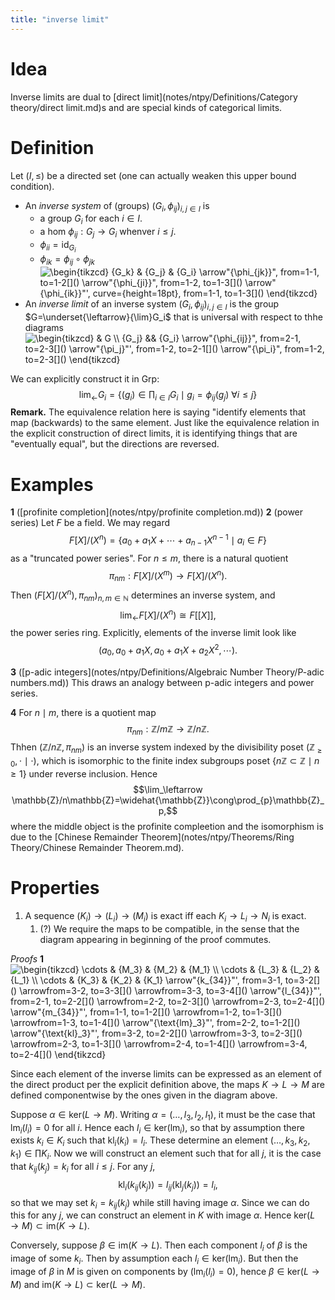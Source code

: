 ```yaml
---
title: "inverse limit"
---
```


# Idea
Inverse limits are dual to [direct limit](notes/ntpy/Definitions/Category theory/direct limit.md)s and are special kinds of categorical limits.

# Definition
Let $(I,\leq)$ be a directed set (one can actually weaken this upper bound condition).
- An *inverse system* of (groups) $(G_i,\phi_{ij})_{i,j\in I}$ is 
	- a group $G_i$ for each $i\in I$.
	- a hom $\phi_{ij}:G_j\to G_i$ whenver $i\leq j$.
	- $\phi_{ii}=\text{id}_{G_i}$
	- $\phi_{ik}=\phi_{ij}\circ\phi_{jk}$ 
<img align="center" src="https://i.upmath.me/svg/%5Cbegin%7Btikzcd%7D%0A%09%7BG_k%7D%20%26%20%7BG_j%7D%20%26%20%7BG_i%7D%0A%09%5Carrow%5B%22%7B%5Cphi_%7Bjk%7D%7D%22%2C%20from%3D1-1%2C%20to%3D1-2%5D%0A%09%5Carrow%5B%22%7B%5Cphi_%7Bji%7D%7D%22%2C%20from%3D1-2%2C%20to%3D1-3%5D%0A%09%5Carrow%5B%22%7B%5Cphi_%7Bik%7D%7D%22'%2C%20curve%3D%7Bheight%3D18pt%7D%2C%20from%3D1-1%2C%20to%3D1-3%5D%0A%5Cend%7Btikzcd%7D" alt="\begin{tikzcd}
	{G_k} &amp; {G_j} &amp; {G_i}
	\arrow&quot;{\phi_{jk}}&quot;, from=1-1, to=1-2[]()
	\arrow&quot;{\phi_{ji}}&quot;, from=1-2, to=1-3[]()
	\arrow&quot;{\phi_{ik}}&quot;', curve={height=18pt}, from=1-1, to=1-3[]()
\end{tikzcd}" />
- An *inverse limit* of an inverse system $(G_i,\phi_{ij})_{i,j\in I}$ is the group $G=\underset{\leftarrow}{\lim}G_i$ that is universal with respect to thhe diagrams <img align="center" src="https://i.upmath.me/svg/%5Cbegin%7Btikzcd%7D%0A%09%26%20G%20%5C%5C%0A%09%7BG_j%7D%20%26%26%20%7BG_i%7D%0A%09%5Carrow%5B%22%7B%5Cphi_%7Bij%7D%7D%22%2C%20from%3D2-1%2C%20to%3D2-3%5D%0A%09%5Carrow%5B%22%7B%5Cpi_j%7D%22'%2C%20from%3D1-2%2C%20to%3D2-1%5D%0A%09%5Carrow%5B%22%7B%5Cpi_i%7D%22%2C%20from%3D1-2%2C%20to%3D2-3%5D%0A%5Cend%7Btikzcd%7D" alt="\begin{tikzcd}
	&amp; G \\
	{G_j} &amp;&amp; {G_i}
	\arrow&quot;{\phi_{ij}}&quot;, from=2-1, to=2-3[]()
	\arrow&quot;{\pi_j}&quot;', from=1-2, to=2-1[]()
	\arrow&quot;{\pi_i}&quot;, from=1-2, to=2-3[]()
\end{tikzcd}" />

We can explicitly construct it in $\text{Grp}$:
$$
\lim_\leftarrow G_i=\{(g_i)\in\prod_{i\in I}G_i\mid g_i=\phi_{ij}(g_j)\ \forall i\leq j\}
$$
**Remark.** The equivalence relation here is saying "identify elements that map (backwards) to the same element. Just like the equivalence relation in the explicit construction of direct limits, it is identifying things that are "eventually equal", but the directions are reversed.

# Examples
**1** ([profinite completion](notes/ntpy/profinite completion.md))
 **2** (power series)
 Let $F$ be a field. We may regard
 $$ F[X]/(X^n)=\{a_0+a_1X+\cdots+a_{n-1}X^{n-1}\mid a_i\in F\} $$ 
 as a "truncated power series". For $n\leq m$, there is a natural quotient $$\pi_{nm}:F[X]/(X^m)\to F[X]/(X^n).$$ Then $(F[X]/(X^n),\pi_{nm})_{n,m\in\mathbb{N}}$ determines an inverse system, and
 $$ \lim_\leftarrow F[X]/(X^n)\cong F[[X]], $$ the power series ring. Explicitly, elements of the inverse limit look like $$ (a_0, a_0+a_1X,a_0+a_1X+a_2X^2,\cdots).$$

**3** ([p-adic integers](notes/ntpy/Definitions/Algebraic Number Theory/P-adic numbers.md))
 This draws an analogy between p-adic integers and power series.
 
 **4**
 For $n\mid m$, there is a quotient map $$\pi_{nm}:\mathbb{Z}/m\mathbb{Z}\to\mathbb{Z}/n\mathbb{Z}.$$ Thhen $(\mathbb{Z}/n\mathbb{Z},\pi_{nm})$ is an inverse system indexed by the divisibility poset $(\mathbb{Z}_{\geq 0},\cdot\mid\cdot)$, which is isomorphic to the finite index subgroups poset $\{n\mathbb{Z}\subset\mathbb{Z}\mid n\geq 1\}$ under reverse inclusion. Hence 
 $$\lim_\leftarrow \mathbb{Z}/n\mathbb{Z}=\widehat{\mathbb{Z}}\cong\prod_{p}\mathbb{Z}_p,$$
 where the middle object is the profinite compleetion and the isomorphism is due to the [Chinese Remainder Theorem](notes/ntpy/Theorems/Ring Theory/Chinese Remainder Theorem.md).
 
 # Properties
 1. A sequence $(K_i)\to (L_i)\to (M_i)$ is exact iff each $K_i\to L_i\to N_i$ is exact.
	 1. (?) We require the maps to be compatible, in the sense that the diagram appearing in beginning of the proof commutes.

*Proofs*
**1**
<img align="center" src="https://i.upmath.me/svg/%5Cbegin%7Btikzcd%7D%0A%09%5Ccdots%20%26%20%7BM_3%7D%20%26%20%7BM_2%7D%20%26%20%7BM_1%7D%20%5C%5C%0A%09%5Ccdots%20%26%20%7BL_3%7D%20%26%20%7BL_2%7D%20%26%20%7BL_1%7D%20%5C%5C%0A%09%5Ccdots%20%26%20%7BK_3%7D%20%26%20%7BK_2%7D%20%26%20%7BK_1%7D%0A%09%5Carrow%5B%22%7Bk_%7B34%7D%7D%22'%2C%20from%3D3-1%2C%20to%3D3-2%5D%0A%09%5Carrow%5Bfrom%3D3-2%2C%20to%3D3-3%5D%0A%09%5Carrow%5Bfrom%3D3-3%2C%20to%3D3-4%5D%0A%09%5Carrow%5B%22%7Bl_%7B34%7D%7D%22'%2C%20from%3D2-1%2C%20to%3D2-2%5D%0A%09%5Carrow%5Bfrom%3D2-2%2C%20to%3D2-3%5D%0A%09%5Carrow%5Bfrom%3D2-3%2C%20to%3D2-4%5D%0A%09%5Carrow%5B%22%7Bm_%7B34%7D%7D%22'%2C%20from%3D1-1%2C%20to%3D1-2%5D%0A%09%5Carrow%5Bfrom%3D1-2%2C%20to%3D1-3%5D%0A%09%5Carrow%5Bfrom%3D1-3%2C%20to%3D1-4%5D%0A%09%5Carrow%5B%22%7B%5Ctext%7Blm%7D_3%7D%22'%2C%20from%3D2-2%2C%20to%3D1-2%5D%0A%09%5Carrow%5B%22%7B%5Ctext%7Bkl%7D_3%7D%22'%2C%20from%3D3-2%2C%20to%3D2-2%5D%0A%09%5Carrow%5Bfrom%3D3-3%2C%20to%3D2-3%5D%0A%09%5Carrow%5Bfrom%3D2-3%2C%20to%3D1-3%5D%0A%09%5Carrow%5Bfrom%3D2-4%2C%20to%3D1-4%5D%0A%09%5Carrow%5Bfrom%3D3-4%2C%20to%3D2-4%5D%0A%5Cend%7Btikzcd%7D" alt="\begin{tikzcd}
	\cdots &amp; {M_3} &amp; {M_2} &amp; {M_1} \\
	\cdots &amp; {L_3} &amp; {L_2} &amp; {L_1} \\
	\cdots &amp; {K_3} &amp; {K_2} &amp; {K_1}
	\arrow&quot;{k_{34}}&quot;', from=3-1, to=3-2[]()
	\arrowfrom=3-2, to=3-3[]()
	\arrowfrom=3-3, to=3-4[]()
	\arrow&quot;{l_{34}}&quot;', from=2-1, to=2-2[]()
	\arrowfrom=2-2, to=2-3[]()
	\arrowfrom=2-3, to=2-4[]()
	\arrow&quot;{m_{34}}&quot;', from=1-1, to=1-2[]()
	\arrowfrom=1-2, to=1-3[]()
	\arrowfrom=1-3, to=1-4[]()
	\arrow&quot;{\text{lm}_3}&quot;', from=2-2, to=1-2[]()
	\arrow&quot;{\text{kl}_3}&quot;', from=3-2, to=2-2[]()
	\arrowfrom=3-3, to=2-3[]()
	\arrowfrom=2-3, to=1-3[]()
	\arrowfrom=2-4, to=1-4[]()
	\arrowfrom=3-4, to=2-4[]()
\end{tikzcd}" />

Since each element of the inverse limits can be expressed as an element of the direct product per the explicit definition above, the maps $K\to L\to M$ are defined componentwise by the ones given in the diagram above.

Suppose $\alpha\in\text{ker}(L\to M)$. Writing $\alpha=(\dots,l_3,l_2,l_1)$, it must be the case that $\text{lm}_i(l_i)=0$ for all $i$. Hence each $l_i\in\text{ker}(\text{lm}_i)$, so that by assumption there exists $k_i\in K_i$ such that $\text{kl}_i(k_i)=l_i$. These determine an element $(\dots,k_3,k_2,k_1)\in\prod K_i$. Now we will construct an element such that for all $j$, it is the case that $k_{ij}(k_j)=k_i$ for all $i\leq j$. For any $j$, $$\text{kl}_i(k_{ij}(k_j))=l_{ij}(\text{kl}_j(k_j))=l_i,$$ so that we may set $k_i=k_{ij}(k_j)$ while still having image $\alpha$. Since we can do this for any $j$, we can construct an element in $K$ with image $\alpha$. Hence $\text{ker}(L\to M)\subset\text{im}(K\to L)$.

Conversely, suppose $\beta\in\text{im}(K\to L)$. Then each component $l_i$ of $\beta$ is the image of some $k_i$. Then by assumption each $l_i\in\text{ker}(\text{lm}_i)$. But then the image of $\beta$ in $M$ is given on components by $(\text{lm}_i(l_i)=0)$, hence $\beta\in\text{ker}(L\to M)$ and $\text{im}(K\to L)\subset\text{ker}(L\to M)$.



